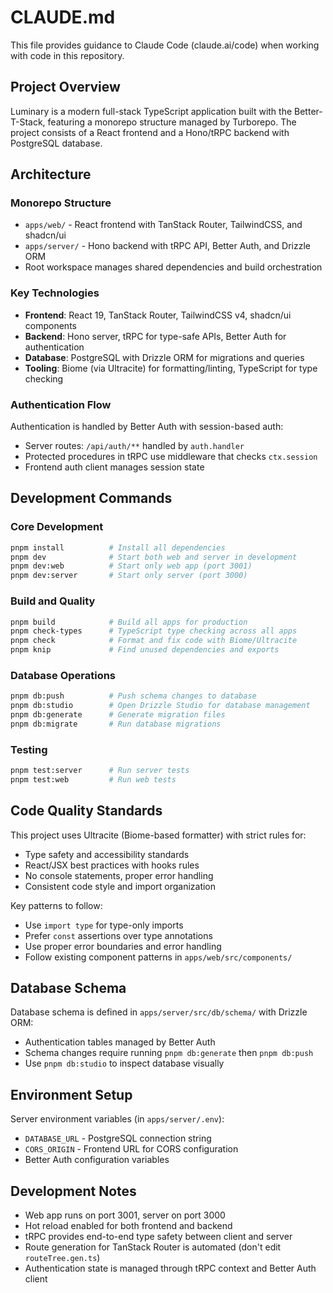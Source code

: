 # CLAUDE.md

This file provides guidance to Claude Code (claude.ai/code) when working with code in this repository.

## Project Overview

Luminary is a modern full-stack TypeScript application built with the Better-T-Stack, featuring a monorepo structure managed by Turborepo. The project consists of a React frontend and a Hono/tRPC backend with PostgreSQL database.

## Architecture

### Monorepo Structure
- `apps/web/` - React frontend with TanStack Router, TailwindCSS, and shadcn/ui
- `apps/server/` - Hono backend with tRPC API, Better Auth, and Drizzle ORM
- Root workspace manages shared dependencies and build orchestration

### Key Technologies
- **Frontend**: React 19, TanStack Router, TailwindCSS v4, shadcn/ui components
- **Backend**: Hono server, tRPC for type-safe APIs, Better Auth for authentication
- **Database**: PostgreSQL with Drizzle ORM for migrations and queries
- **Tooling**: Biome (via Ultracite) for formatting/linting, TypeScript for type checking

### Authentication Flow
Authentication is handled by Better Auth with session-based auth:
- Server routes: `/api/auth/**` handled by `auth.handler`
- Protected procedures in tRPC use middleware that checks `ctx.session`
- Frontend auth client manages session state

## Development Commands

### Core Development
```bash
pnpm install          # Install all dependencies
pnpm dev              # Start both web and server in development
pnpm dev:web          # Start only web app (port 3001)
pnpm dev:server       # Start only server (port 3000)
```

### Build and Quality
```bash
pnpm build            # Build all apps for production
pnpm check-types      # TypeScript type checking across all apps
pnpm check            # Format and fix code with Biome/Ultracite
pnpm knip             # Find unused dependencies and exports
```

### Database Operations
```bash
pnpm db:push          # Push schema changes to database
pnpm db:studio        # Open Drizzle Studio for database management
pnpm db:generate      # Generate migration files
pnpm db:migrate       # Run database migrations
```

### Testing
```bash
pnpm test:server      # Run server tests
pnpm test:web         # Run web tests
```

## Code Quality Standards

This project uses Ultracite (Biome-based formatter) with strict rules for:
- Type safety and accessibility standards
- React/JSX best practices with hooks rules
- No console statements, proper error handling
- Consistent code style and import organization

Key patterns to follow:
- Use `import type` for type-only imports
- Prefer `const` assertions over type annotations
- Use proper error boundaries and error handling
- Follow existing component patterns in `apps/web/src/components/`

## Database Schema

Database schema is defined in `apps/server/src/db/schema/` with Drizzle ORM:
- Authentication tables managed by Better Auth
- Schema changes require running `pnpm db:generate` then `pnpm db:push`
- Use `pnpm db:studio` to inspect database visually

## Environment Setup

Server environment variables (in `apps/server/.env`):
- `DATABASE_URL` - PostgreSQL connection string
- `CORS_ORIGIN` - Frontend URL for CORS configuration
- Better Auth configuration variables

## Development Notes

- Web app runs on port 3001, server on port 3000
- Hot reload enabled for both frontend and backend
- tRPC provides end-to-end type safety between client and server
- Route generation for TanStack Router is automated (don't edit `routeTree.gen.ts`)
- Authentication state is managed through tRPC context and Better Auth client